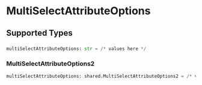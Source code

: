 # MultiSelectAttributeOptions


## Supported Types

### 

```python
multiSelectAttributeOptions: str = /* values here */
```

### MultiSelectAttributeOptions2

```python
multiSelectAttributeOptions: shared.MultiSelectAttributeOptions2 = /* values here */
```

